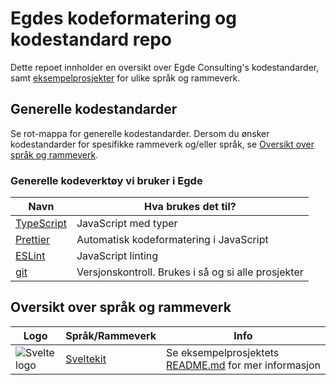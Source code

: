 # Egdes kodeformatering og kodestandard repo

Dette repoet innholder en oversikt over Egde Consulting's kodestandarder, samt [eksempelprosjekter](./examples/) for ulike språk og rammeverk.

## Generelle kodestandarder

Se rot-mappa for generelle kodestandarder. Dersom du ønsker kodestandarder for spesifikke rammeverk og/eller språk, se [Oversikt over språk og rammeverk](#Oversikt-over-språk-og-rammeverk).

### Generelle kodeverktøy vi bruker i Egde

| Navn                                          | Hva brukes det til?                                 |
| --------------------------------------------- | --------------------------------------------------- |
| [TypeScript](https://www.typescriptlang.org/) | JavaScript med typer                                |
| [Prettier](https://prettier.io/)              | Automatisk kodeformatering i JavaScript             |
| [ESLint](https://eslint.org/)                 | JavaScript linting                                  |
| [git](https://git-scm.com/)                   | Versjonskontroll. Brukes i så og si alle prosjekter |

## Oversikt over språk og rammeverk

| Logo                                                         | Språk/Rammeverk                    | Info                                                                                   |
| ------------------------------------------------------------ | ---------------------------------- | -------------------------------------------------------------------------------------- |
| ![Svelte logo](https://deviconapi.vercel.app/svelte?size=80) | [Sveltekit](./examples/sveltekit/) | Se eksempelprosjektets [README.md](./examples/sveltekit/README.md) for mer informasjon |
